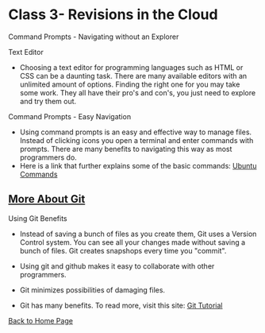 # Class 3- Revisions in the Cloud

Command Prompts - Navigating without an Explorer

Text Editor

* Choosing a text editor for programming languages such as HTML or CSS can be a daunting task. There are many available editors with an unlimited amount of options. Finding the right one for you may take some work. They all have their pro's and con's, you just need to explore and try them out.

Command Prompts - Easy Navigation

* Using command prompts is an easy and effective way to manage files. Instead of clicking icons you open a terminal and enter commands with prompts. There are many benefits to navigating this way as most programmers do.
* Here is a link that further explains some of the basic commands: [Ubuntu Commands](https://ccm.net/computing/linux/2157-list-of-basic-ubuntu-commands/)

## [More About Git](https://blog.udemy.com/git-tutorial-a-comprehensive-guide/)

Using Git Benefits

* Instead of saving a bunch of files as you create them, Git uses a Version Control system. You can see all your changes made without saving a bunch of files. Git creates snapshops every time you "commit".

* Using git and github makes it easy to collaborate with other programmers.
* Git minimizes possibilities of damaging files.
* Git has many benefits. To read more, visit this site: [Git Tutorial](https://blog.udemy.com/git-tutorial-a-comprehensive-guide/#1)

[Back to Home Page](/README.md)
